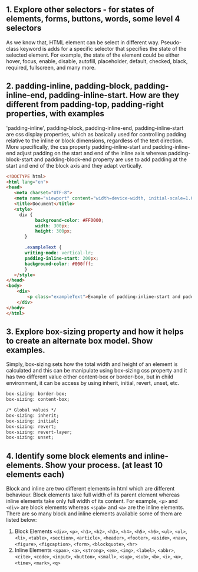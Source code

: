 ## 1. Explore other selectors - for states of elements, forms, buttons, words, some level 4 selectors

As we know that, HTML element can be select in different way. Pseudo-class keyword is adds for a specific selector that specifies the state of the selected element. For example, the state of the element could be either hover, focus, enable, disable, autofill, placeholder, default, checked, black, required, fullscreen, and many more.

## 2. padding-inline, padding-block, padding-inline-end, padding-inline-start. How are they different from padding-top, padding-right properties, with examples

'padding-inline', padding-block, padding-inline-end, padding-inline-start are css display properties, which as basically used for controlling padding relative to the inline or block dimensions, regardless of the text direction. More specifically, the css property padding-inline-start and padding-inline-end adjust padding on the start and end of the inline axis whereas padding-block-start and padding-block-end property are use to add padding at the start and end of the block axis and they adapt vertically.

```HTML
<!DOCTYPE html>
<html lang="en">
<head>
   <meta charset="UTF-8">
   <meta name="viewport" content="width=device-width, initial-scale=1.0">
   <title>Document</title>
   <style>
     div {
           background-color: #FF0000;
           width: 300px;
           height: 300px;
       }

       .exampleText {
       writing-mode: vertical-lr;
       padding-inline-start: 200px;
       background-color: #000fff;
       }
   </style>
</head>
<body>
    <div>
        <p class="exampleText">Example of padding-inline-start and padding-inline-end</p>
    </div>
</body>
</html>
```

## 3. Explore box-sizing property and how it helps to create an alternate box model. Show examples.

Simply, box-sizing sets how the total width and height of an element is calculated and this can be manipulate using box-sizing css property and it has two different value either content-box or border-box, but in child environment, it can be access by using inherit, initial, revert, unset, etc.

```HTML
box-sizing: border-box;
box-sizing: content-box;

/* Global values */
box-sizing: inherit;
box-sizing: initial;
box-sizing: revert;
box-sizing: revert-layer;
box-sizing: unset;
```

## 4. Identify some block elements and inline-elements. Show your process. (at least 10 elements each)

Block and inline are two different elements in html which are different behaviour. Block elements take full width of its parent element whereas inline elements take only full width of its content. For example, `<p>` and `<div>` are block elements whereas `<spab>` and `<a>` are the inline elements. There are so many block and inline elements available some of them are listed below:

1. Block Elements
   `<div>`, `<p>`, `<h1>`, `<h2>`, `<h3>`, `<h4>`, `<h5>`, `<h6>`, `<ul>`, `<ol>`, `<li>`, `<table>`, `<section>`, `<article>`, `<header>`, `<footer>`, `<aside>`, `<nav>`, `<figure>`, `<figcaption>`, `<form>`, `<blockquote>`, `<hr>`
2. Inline Elements
   `<span>`, `<a>`, `<strong>`, `<em>`, `<img>`, `<label>`, `<abbr>`, `<cite>`, `<code>`, `<input>`, `<button>`, `<small>`, `<sup>`, `<sub>`, `<b>`, `<i>`, `<u>`, `<time>`, `<mark>`, `<q>`
